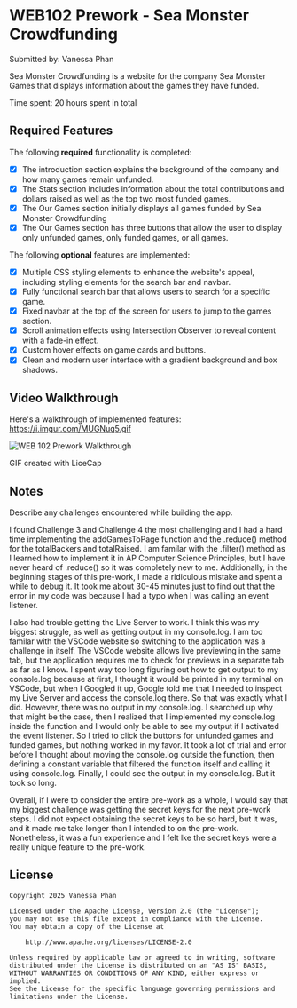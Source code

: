 # WEB102 Prework - Sea Monster Crowdfunding
Submitted by: Vanessa Phan

Sea Monster Crowdfunding is a website for the company Sea Monster Games that displays information about the games they have funded.

Time spent: 20 hours spent in total

## Required Features

The following **required** functionality is completed:

* [X] The introduction section explains the background of the company and how many games remain unfunded.
* [X] The Stats section includes information about the total contributions and dollars raised as well as the top two most funded games.
* [X] The Our Games section initially displays all games funded by Sea Monster Crowdfunding
* [X] The Our Games section has three buttons that allow the user to display only unfunded games, only funded games, or all games.

The following **optional** features are implemented:

* [X] Multiple CSS styling elements to enhance the website's appeal, including styling elements for the search bar and navbar.
* [X] Fully functional search bar that allows users to search for a specific game.
* [X] Fixed navbar at the top of the screen for users to jump to the games section.
* [X] Scroll animation effects using Intersection Observer to reveal content with a fade-in effect.
* [X] Custom hover effects on game cards and buttons.
* [X] Clean and modern user interface with a gradient background and box shadows.

## Video Walkthrough

Here's a walkthrough of implemented features: https://i.imgur.com/MUGNuq5.gif

![WEB 102 Prework Walkthrough](https://i.imgur.com/MUGNuq5.gif)

<!-- Replace this with whatever GIF tool you used! -->
GIF created with LiceCap  
<!-- Recommended tools:
[Kap](https://getkap.co/) for macOS
[ScreenToGif](https://www.screentogif.com/) for Windows
[peek](https://github.com/phw/peek) for Linux. -->

## Notes

Describe any challenges encountered while building the app.

I found Challenge 3 and Challenge 4 the most challenging and I had a hard time implementing the addGamesToPage function and the .reduce() method for the totalBackers and totalRaised. I am familar with the .filter() method as I learned how to implement it in AP Computer Science Principles, but I have never heard of .reduce() so it was completely new to me. Additionally, in the beginning stages of this pre-work, I made a ridiculous mistake and spent a while to debug it. It took me about 30-45 minutes just to find out that the error in my code was because I had a typo when I was calling an event listener.

I also had trouble getting the Live Server to work. I think this was my biggest struggle, as well as getting output in my console.log. I am too familar with the VSCode website so switching to the application was a challenge in itself. The VSCode website allows live previewing in the same tab, but the application requires me to check for previews in a separate tab as far as I know. I spent way too long figuring out how to get output to my console.log because at first, I thought it would be printed in my terminal on VSCode, but when I Googled it up, Google told me that I needed to inspect my Live Server and access the console.log there. So that was exactly what I did. However, there was no output in my console.log. I searched up why that might be the case, then I realized that I implemented my console.log inside the function and I would only be able to see my output if I activated the event listener. So I tried to click the buttons for unfunded games and funded games, but nothing worked in my favor. It took a lot of trial and error before I thought about moving the console.log outside the function, then defining a constant variable that filtered the function itself and calling it using console.log. Finally, I could see the output in my console.log. But it took so long.

Overall, if I were to consider the entire pre-work as a whole, I would say that my biggest challenge was getting the secret keys for the next pre-work steps. I did not expect obtaining the secret keys to be so hard, but it was, and it made me take longer than I intended to on the pre-work. Nonetheless, it was a fun experience and I felt lke the secret keys were a really unique feature to the pre-work. 

## License

    Copyright 2025 Vanessa Phan

    Licensed under the Apache License, Version 2.0 (the "License");
    you may not use this file except in compliance with the License.
    You may obtain a copy of the License at

        http://www.apache.org/licenses/LICENSE-2.0

    Unless required by applicable law or agreed to in writing, software
    distributed under the License is distributed on an "AS IS" BASIS,
    WITHOUT WARRANTIES OR CONDITIONS OF ANY KIND, either express or implied.
    See the License for the specific language governing permissions and
    limitations under the License.
